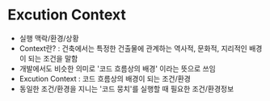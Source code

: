 # Excution Context
- 실행 맥락/환경/상황
- Context란? : 건축에서는 특정한 건출물에 관계하는 역사적, 문화적, 지리적인 배경이 되는 조건을 말함
- 개발에서도 비슷한 의미로 '코드 흐름상의 배경' 이라는 뜻으로 쓰임
- Excution Context : 코드 흐름상의 배경이 되는 조건/환경
- 동일한 조건/환경을 지니는 '코드 뭉치'를 실행할 때 필요한 조건/환경정보
# 